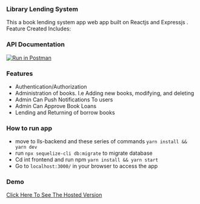### Library Lending System

This a book lending system app web app built on Reactjs and Expressjs . Feature Created Includes:

### API Documentation

[![Run in Postman](https://run.pstmn.io/button.svg)](https://app.getpostman.com/run-collection/a8be9bc7711d5e568a23)

### Features

* Authentication/Authorization
* Administration of books. I.e Adding new books, modifying, and deleting
* Admin Can Push Notifications To users
* Admin Can Approve Book Loans
* Lending and Returning of borrow books


### How to run app

* move to lls-backend and these series of commands `yarn install && yarn dev`
* run `npx sequelize-cli db:migrate` to migrate database
* Cd int frontend and run npm `yarn install && yarn start`
* Go to `localhost:3000/` in your browser to access the app

### Demo
[Click Here To See The Hosted Version](https://library-loan-tracker.herokuapp.com/)
